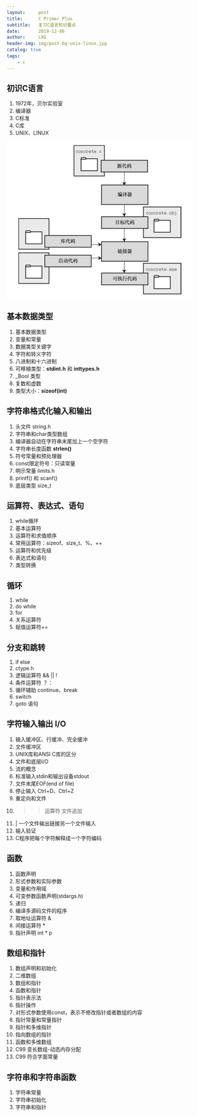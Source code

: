 ```yaml
---
layout:     post
title:      C Primer Plus
subtitle:   复习C语言知识要点
date:       2019-12-06
author:     LXG
header-img: img/post-bg-unix-linux.jpg
catalog: true
tags:
    - c
---
```


## 初识C语言

1. 1972年，贝尔实验室
2. 编译器
3. C标准
4. C库
5. UNIX、LINUX

![c_primer](/images/c_primer/c_primer.png)

## 基本数据类型

1. 基本数据类型
2. 变量和常量
3. 数据类型关键字
4. 字符和转义字符
5. 八进制和十六进制
6. 可移植类型：**stdint.h** 和 **inttypes.h**
7. _Bool 类型
8. 复数和虚数
9. 类型大小：**sizeof(int)**

## 字符串格式化输入和输出

1. 头文件 string.h
2. 字符串和char类型数组
3. 编译器自动在字符串末尾加上一个空字符
4. 字符串长度函数 **strlen()**
5. 符号常量和预处理器
6. const限定符号：只读常量
7. 明示常量 limits.h
8. printf() 和 scanf()
9. 底层类型 size_t

## 运算符、表达式、语句

1. while循环
2. 基本运算符
3. 运算符和求值顺序
4. 常用运算符：sizeof、size_t、%、++
5. 运算符和优先级
6. 表达式和语句
7. 类型转换

## 循环

1. while
2. do while
3. for
4. 关系运算符
5. 赋值运算符+=

## 分支和跳转

1. if else
2. ctype.h
3. 逻辑运算符 && || !
4. 条件运算符 ？：
5. 循环辅助 continue、break
6. switch
7. goto 语句

## 字符输入输出 I/O

1. 输入缓冲区、行缓冲、完全缓冲
2. 文件缓冲区
3. UNIX库和ANSI C库的区分
4. 文件和底层I/O
5. 流的概念
6. 标准输入stdin和输出设备stdout
7. 文件末尾EOF(end of file)
8. 停止输入 Ctrl+D、Ctrl+Z
9. 重定向和文件
10. >> 运算符 文件追加
11. | 一个文件输出链接另一个文件输入
12. 输入验证
13. C程序把每个字符解释成一个字符编码

## 函数

1. 函数声明
2. 形式参数和实际参数
3. 变量和作用域
4. 可变参数函数声明(stdargs.h)
5. 递归
6. 编译多源码文件的程序
7. 取地址运算符 &
8. 间接运算符 *
9. 指针声明 int * p

## 数组和指针

1. 数组声明和初始化
2. 二维数组
3. 数组和指针
4. 函数和指针
5. 指针表示法
6. 指针操作
7. 对形式参数使用const，表示不修改指针或者数组的内容
8. 指针常量和常量指针
9. 指针和多维指针
10. 指向数组的指针
11. 函数和多维数组
12. C99 变长数组-动态内存分配
13. C99 符合字面常量

## 字符串和字符串函数

1. 字符串常量
2. 字符串初始化
3. 字符串和指针
















